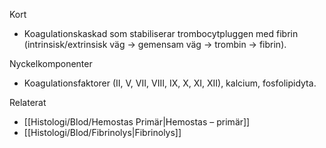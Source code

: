 Kort
- Koagulationskaskad som stabiliserar trombocytpluggen med fibrin (intrinsisk/extrinsisk väg → gemensam väg → trombin → fibrin).

Nyckelkomponenter
- Koagulationsfaktorer (II, V, VII, VIII, IX, X, XI, XII), kalcium, fosfolipidyta.

Relaterat
- [[Histologi/Blod/Hemostas Primär|Hemostas – primär]]
- [[Histologi/Blod/Fibrinolys|Fibrinolys]]
